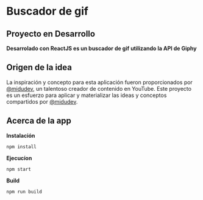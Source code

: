 # Buscador de gif
**Proyecto en Desarrollo**
---
**Desarrolado con ReactJS es un buscador de gif utilizando la API de Giphy**

## Origen de la idea
La inspiración y concepto para esta aplicación fueron proporcionados por [@midudev](https://www.youtube.com/c/midudev), un talentoso creador de contenido en YouTube. Este proyecto es un esfuerzo para aplicar y materializar las ideas y conceptos compartidos por [@midudev](https://www.youtube.com/c/midudev).

## Acerca de la app
**Instalación**

``npm install``

**Ejecucíon**

``npm start``

**Build**

``npm run build``
